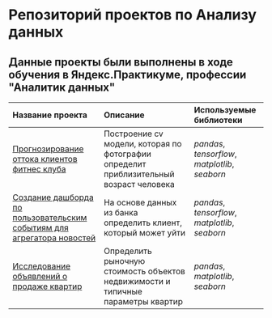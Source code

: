 # Репозиторий проектов по Анализу данных<br>

## Данные проекты были выполнены в ходе обучения в Яндекс.Практикуме, профессии "Аналитик данных"

| Название проекта | Описание | Используемые библиотеки | 
| :---------------------- | :---------------------- | :---------------------- |
| [Прогнозирование оттока клиентов фитнес клуба](FitnessChurn) | Построение cv модели, которая по фотографии определит приблизительный возраст человека| *pandas*, *tensorflow*, *matplotlib*, *seaborn* |
| [Создание дашборда по пользовательским событиям для агрегатора новостей](test) | На основе данных из банка определить клиент, который может уйти|*pandas*, *tensorflow*, *matplotlib*, *seaborn*|
| [Исследование объявлений о продаже квартир](FlatsPrices) | Определить рыночную стоимость объектов недвижимости и типичные параметры квартир|*pandas*, *matplotlib*, *seaborn*|


